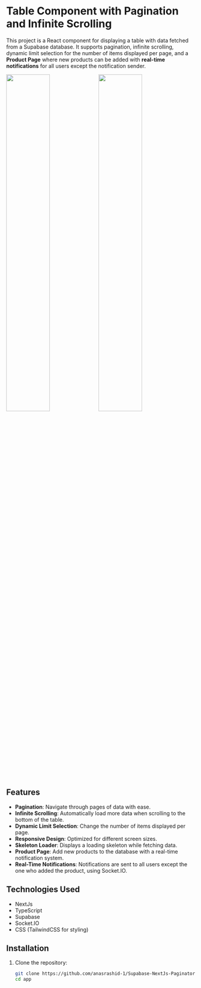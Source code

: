 # Table Component with Pagination and Infinite Scrolling

This project is a React component for displaying a table with data fetched from a Supabase database. It supports pagination, infinite scrolling, dynamic limit selection for the number of items displayed per page, and a **Product Page** where new products can be added with **real-time notifications** for all users except the notification sender.

<img src="https://github.com/user-attachments/assets/65a834f0-aada-46b2-b026-add76ff7de2e" width="48%" /> 
<img src="https://github.com/user-attachments/assets/6c3b3762-d50a-4be9-a503-acb7f118979a" width="48%" />


## Features
- **Pagination**: Navigate through pages of data with ease.
- **Infinite Scrolling**: Automatically load more data when scrolling to the bottom of the table.
- **Dynamic Limit Selection**: Change the number of items displayed per page.
- **Responsive Design**: Optimized for different screen sizes.
- **Skeleton Loader**: Displays a loading skeleton while fetching data.
- **Product Page**: Add new products to the database with a real-time notification system.
- **Real-Time Notifications**: Notifications are sent to all users except the one who added the product, using Socket.IO.

## Technologies Used
- NextJs
- TypeScript
- Supabase
- Socket.IO
- CSS (TailwindCSS for styling)

## Installation

1. Clone the repository:
   ```bash
   git clone https://github.com/anasrashid-1/Supabase-NextJs-Paginator.git
   cd app
